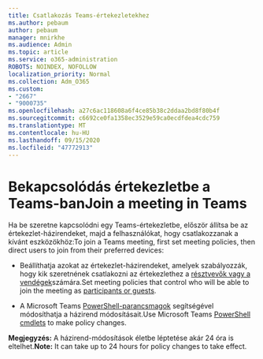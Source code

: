 ```yaml
---
title: Csatlakozás Teams-értekezletekhez
ms.author: pebaum
author: pebaum
manager: mnirkhe
ms.audience: Admin
ms.topic: article
ms.service: o365-administration
ROBOTS: NOINDEX, NOFOLLOW
localization_priority: Normal
ms.collection: Adm_O365
ms.custom:
- "2667"
- "9000735"
ms.openlocfilehash: a27c6ac118608a6f4ce85b38c2ddaa2bd8f80b4f
ms.sourcegitcommit: c6692ce0fa1358ec3529e59ca0ecdfdea4cdc759
ms.translationtype: MT
ms.contentlocale: hu-HU
ms.lasthandoff: 09/15/2020
ms.locfileid: "47772913"
---
```

# <a name="join-a-meeting-in-teams"></a><span data-ttu-id="9f766-102">Bekapcsolódás értekezletbe a Teams-ban</span><span class="sxs-lookup"><span data-stu-id="9f766-102">Join a meeting in Teams</span></span>

<span data-ttu-id="9f766-103">Ha be szeretne kapcsolódni egy Teams-értekezletbe, először állítsa be az értekezlet-házirendeket, majd a felhasználókat, hogy csatlakozzanak a kívánt eszközökhöz:</span><span class="sxs-lookup"><span data-stu-id="9f766-103">To join a Teams meeting, first set meeting policies, then direct users to join from their preferred devices:</span></span>

- <span data-ttu-id="9f766-104">Beállíthatja azokat az értekezlet-házirendeket, amelyek szabályozzák, hogy kik szeretnének csatlakozni az értekezlethez a [résztvevők vagy a vendégek](https://docs.microsoft.com/microsoftteams/meeting-policies-in-teams#meeting-policy-settings---participants--guests)számára.</span><span class="sxs-lookup"><span data-stu-id="9f766-104">Set meeting policies that control who will be able to join the meeting as [participants or guests](https://docs.microsoft.com/microsoftteams/meeting-policies-in-teams#meeting-policy-settings---participants--guests).</span></span> 

- <span data-ttu-id="9f766-105">A Microsoft Teams [PowerShell-parancsmagok](https://docs.microsoft.com/microsoftteams/teams-powershell-overview) segítségével módosíthatja a házirend módosításait.</span><span class="sxs-lookup"><span data-stu-id="9f766-105">Use Microsoft Teams [PowerShell cmdlets](https://docs.microsoft.com/microsoftteams/teams-powershell-overview) to make policy changes.</span></span>    

<span data-ttu-id="9f766-106">**Megjegyzés:** A házirend-módosítások életbe léptetése akár 24 óra is eltelhet.</span><span class="sxs-lookup"><span data-stu-id="9f766-106">**Note:** It can take up to 24 hours for policy changes to take effect.</span></span>